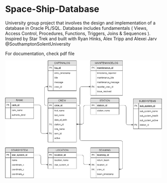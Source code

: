# Space-Ship-Database
University group project that involves the design and implementation of a database in Oracle PL/SQL. Database includes fundamentals ( Views, Access Control, Procedures, Functions, Triggers, Joins &amp; Sequences ). Inspired by Star Trek and built with Ryan Hinks, Alex Tripp and Alexei Jarv @SouthamptonSolentUniversity

For documentation, check pdf file

![Screenshot](Enterprise_Database_Development_ERD.png)
